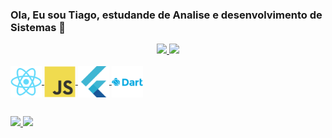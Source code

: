 ### Ola, Eu sou Tiago, estudande de Analise e desenvolvimento de Sistemas 👋

<div align = "center">
  <a href="https://github.com/tiagocunhadecampos">
  <img height = "120em" src = "https://github-readme-stats.vercel.app/api?username=tiagocunhadecampos&show_icons=true&theme=dracula&include_all_commits=true&count_private=true" />
  <img height = "120em" src = "https://github-readme-stats.vercel.app/api/top-langs/?username=tiagocunhadecampos&layout=compact&langs_count=7&theme=dracula" />
</div>

</div>
<div style = "display: inline_block"> <br>
  
  <img align = "center" alt = "ReactNative" height = "50" width = "50" src = "https://github.com/devicons/devicon/blob/master/icons/react/react-original.svg">
  <img align = "center" alt = "Js" height = "50" width = "50" src = "https://github.com/devicons/devicon/blob/master/icons/javascript/javascript-original.svg">
  <img align = "center" alt = "FLutter" height = "50" width = "50" src = "https://github.com/devicons/devicon/blob/master/icons/flutter/flutter-original.svg">
  <img align = "center" alt = "Dart" height = "50" width = "50" src = "https://github.com/devicons/devicon/blob/master/icons/dart/dart-plain-wordmark.svg">
</div>

##

<div> 
    <a href="https://www.instagram.com/tiagoccampos/" target="_blank"> <img src = "https://img.shields.io/badge/Instagram-E4405F?style=for-the-badge&logo=instagram&logoColor=white"target =" _ blank "> </a>
     <a href="https://www.linkedin.com/in/tiagocunhadecampos/" target="_blank"> <img src = "https://img.shields.io/badge/LinkedIn-0077B5?style=for-the-badge&logo=linkedin&logoColor=white"target =" _ blank "> </a> 
 
     
</div>
